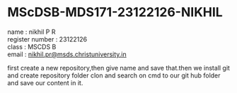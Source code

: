 # MScDSB-MDS171-23122126-NIKHIL

name : nikhil P R   
register number : 23122126   
class : MSCDS B   
email : nikhil.pr@msds.christuniversity.in

first create a new repository,then give name and save that.then we install git and create repository folder clon and search on cmd to our git hub folder and save our content in it.
